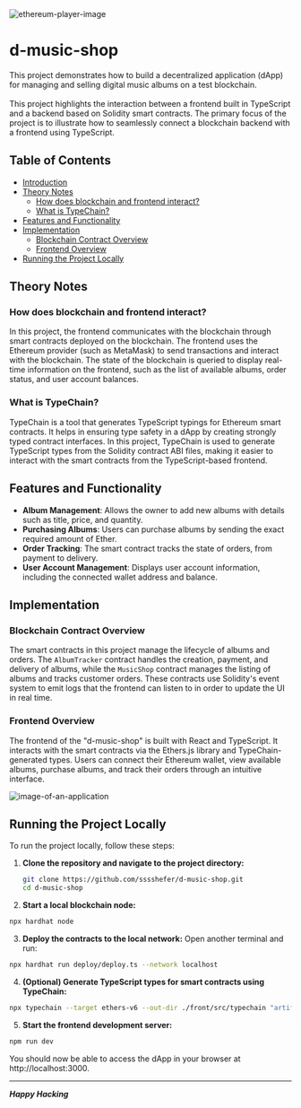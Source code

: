 <img src="https://github.com/user-attachments/assets/89d68964-4590-440f-80ad-64a6678a27d7" alt="ethereum-player-image"/>

# d-music-shop

This project demonstrates how to build a decentralized application (dApp) for managing and selling digital music albums on a test blockchain. <br/> <br/> This project highlights the interaction between a frontend built in TypeScript and a backend based on Solidity smart contracts.  The primary focus of the project is to illustrate how to seamlessly connect a blockchain backend with a frontend using TypeScript.

## Table of Contents
- [Introduction](#d-music-shop)
- [Theory Notes](#theory-notes)
  - [How does blockchain and frontend interact?](#how-does-blockchain-and-frontend-interact)
  - [What is TypeChain?](#what-is-typechain)
- [Features and Functionality](#features-and-functionality)
- [Implementation](#implementation)
  - [Blockchain Contract Overview](#blockchain-contract-overview)
  - [Frontend Overview](#frontend-overview)
- [Running the Project Locally](#running-the-project-locally)

## Theory Notes

### How does blockchain and frontend interact?

In this project, the frontend communicates with the blockchain through smart contracts deployed on the blockchain. The frontend uses the Ethereum provider (such as MetaMask) to send transactions and interact with the blockchain. The state of the blockchain is queried to display real-time information on the frontend, such as the list of available albums, order status, and user account balances.

### What is TypeChain?

TypeChain is a tool that generates TypeScript typings for Ethereum smart contracts. It helps in ensuring type safety in a dApp by creating strongly typed contract interfaces. In this project, TypeChain is used to generate TypeScript types from the Solidity contract ABI files, making it easier to interact with the smart contracts from the TypeScript-based frontend.

## Features and Functionality

- **Album Management**: Allows the owner to add new albums with details such as title, price, and quantity.
- **Purchasing Albums**: Users can purchase albums by sending the exact required amount of Ether.
- **Order Tracking**: The smart contract tracks the state of orders, from payment to delivery.
- **User Account Management**: Displays user account information, including the connected wallet address and balance.

## Implementation

### Blockchain Contract Overview

The smart contracts in this project manage the lifecycle of albums and orders. The `AlbumTracker` contract handles the creation, payment, and delivery of albums, while the `MusicShop` contract manages the listing of albums and tracks customer orders. These contracts use Solidity's event system to emit logs that the frontend can listen to in order to update the UI in real time.

### Frontend Overview

The frontend of the "d-music-shop" is built with React and TypeScript. It interacts with the smart contracts via the Ethers.js library and TypeChain-generated types. Users can connect their Ethereum wallet, view available albums, purchase albums, and track their orders through an intuitive interface.

<img src="https://github.com/user-attachments/assets/44469617-d84c-48be-b23f-cab546b2a351" alt="image-of-an-application"/>

## Running the Project Locally

To run the project locally, follow these steps:

1. **Clone the repository and navigate to the project directory:**
   ```bash
   git clone https://github.com/sssshefer/d-music-shop.git
   cd d-music-shop
2. **Start a local blockchain node:**

  ```bash
  npx hardhat node
  ```
3. **Deploy the contracts to the local network:**
  Open another terminal and run:
  ```bash
  npx hardhat run deploy/deploy.ts --network localhost
  ```
4. **(Optional) Generate TypeScript types for smart contracts using TypeChain:**
  ```bash
  npx typechain --target ethers-v6 --out-dir ./front/src/typechain "artifacts/contracts/**/*[!dbg].json"
  ```
5. **Start the frontend development server:**
  ```bash
  npm run dev
  ```
  You should now be able to access the dApp in your browser at http://localhost:3000.
<hr/>

***Happy Hacking***
